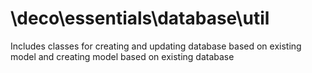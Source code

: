 \deco\essentials\database\util
==

Includes classes for creating and updating database based on existing model and creating model based on existing database